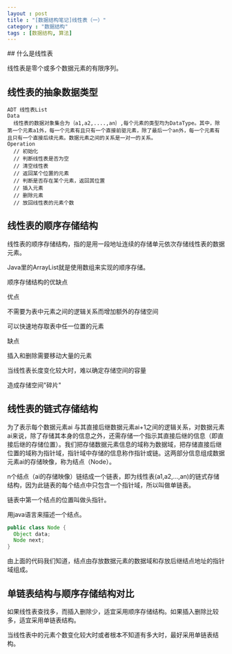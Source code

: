 ```yaml
---
layout : post
title : "[数据结构笔记]线性表（一）"
category : "数据结构"
tags : [数据结构, 算法]
---
```


## 什么是线性表

线性表是零个或多个数据元素的有限序列。

## 线性表的抽象数据类型

```
ADT 线性表List
Data
  线性表的数据对象集合为｛a1,a2,....,an｝,每个元素的类型均为DataType。其中，除第一个元素a1外，每一个元素有且只有一个直接前驱元素，除了最后一个an外，每一个元素有且只有一个直接后续元素。数据元素之间的关系是一对一的关系。
Operation
  // 初始化
  // 判断线性表是否为空
  // 清空线性表
  // 返回某个位置的元素
  // 判断是否存在某个元素，返回其位置
  // 插入元素
  // 删除元素
  // 放回线性表的元素个数
```

## 线性表的顺序存储结构

线性表的顺序存储结构，指的是用一段地址连续的存储单元依次存储线性表的数据元素。

Java里的ArrayList就是使用数组来实现的顺序存储。

顺序存储结构的优缺点

优点

不需要为表中元素之间的逻辑关系而增加额外的存储空间

可以快速地存取表中任一位置的元素

缺点

插入和删除需要移动大量的元素

当线性表长度变化较大时，难以确定存储空间的容量

造成存储空间"碎片"

## 线性表的链式存储结构

为了表示每个数据元素ai 与其直接后继数据元素ai+1之间的逻辑关系，对数据元素ai来说，除了存储其本身的信息之外，还需存储一个指示其直接后继的信息（即直接后继的存储位置）。我们把存储数据元素信息的域称为数据域，把存储直接后继位置的域称为指针域，指针域中存储的信息称作指针或链。这两部分信息组成数据元素ai的存储映像，称为结点（Node）。

n个结点（ai的存储映像）链结成一个链表，即为线性表(a1,a2,...,an)的链式存储结构，因为此链表的每个结点中只包含一个指针域，所以叫做单链表。

链表中第一个结点的位置叫做头指针。

用java语言来描述一个结点。

```java
public class Node {
  Object data;
  Node next;
}
```

由上面的代码我们知道，结点由存放数据元素的数据域和存放后继结点地址的指针域组成。

## 单链表结构与顺序存储结构对比

如果线性表查找多，而插入删除少，适宜采用顺序存储结构。如果插入删除比较多，适宜采用单链表结构。

当线性表中的元素个数变化较大时或者根本不知道有多大时，最好采用单链表结构。
